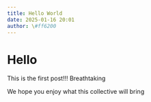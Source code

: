 ```yaml
---
title: Hello World
date: 2025-01-16 20:01
author: \#ff6200
---
```


# Hello

This is the first post!!! Breathtaking

We hope you enjoy what this collective will bring